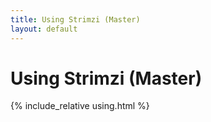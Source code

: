 ```yaml
---
title: Using Strimzi (Master)
layout: default
---
```


<h1>Using Strimzi (Master)</h1>

{% include_relative using.html %}
